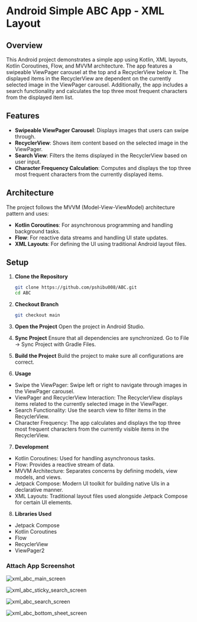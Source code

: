 # Android Simple ABC App - XML Layout

## Overview

This Android project demonstrates a simple app using Kotlin, XML layouts, Kotlin Coroutines, Flow, and MVVM architecture. The app features a swipeable ViewPager carousel at the top and a RecyclerView below it. The displayed items in the RecyclerView are dependent on the currently selected image in the ViewPager carousel. Additionally, the app includes a search functionality and calculates the top three most frequent characters from the displayed item list.

## Features

- **Swipeable ViewPager Carousel**: Displays images that users can swipe through.
- **RecyclerView**: Shows item content based on the selected image in the ViewPager.
- **Search View**: Filters the items displayed in the RecyclerView based on user input.
- **Character Frequency Calculation**: Computes and displays the top three most frequent characters from the currently displayed items.

## Architecture

The project follows the MVVM (Model-View-ViewModel) architecture pattern and uses:
- **Kotlin Coroutines**: For asynchronous programming and handling background tasks.
- **Flow**: For reactive data streams and handling UI state updates.
- **XML Layouts**: For defining the UI using traditional Android layout files.

## Setup

1. **Clone the Repository**
   ```bash
   git clone https://github.com/pshibu008/ABC.git
   cd ABC

2. **Checkout Branch**
     ```bash
     git checkout main
     
3. **Open the Project**
   Open the project in Android Studio.

4. **Sync Project**
    Ensure that all dependencies are synchronized. Go to File -> Sync Project with Gradle Files.

5. **Build the Project**
    Build the project to make sure all configurations are correct.

6. **Usage**
  - Swipe the ViewPager: Swipe left or right to navigate through images in the ViewPager carousel.
  - ViewPager and RecyclerView Interaction: The RecyclerView displays items related to the currently selected image in the ViewPager.
  - Search Functionality: Use the search view to filter items in the RecyclerView.
  - Character Frequency: The app calculates and displays the top three most frequent characters from the currently visible items in the RecyclerView.
    
7. **Development**
  - Kotlin Coroutines: Used for handling asynchronous tasks.
  - Flow: Provides a reactive stream of data.
  - MVVM Architecture: Separates concerns by defining models, view models, and views.
  - Jetpack Compose: Modern UI toolkit for building native UIs in a declarative manner.
  - XML Layouts: Traditional layout files used alongside Jetpack Compose for certain UI elements.
    
8. **Libraries Used**
  - Jetpack Compose
  - Kotlin Coroutines
  - Flow
  - RecyclerView
  - ViewPager2

### Attach App Screenshot
![xml_abc_main_screen](https://github.com/user-attachments/assets/a12b118c-7f97-4413-9c60-5b495068679b)

![xml_abc_sticky_search_screen](https://github.com/user-attachments/assets/1364b3bc-91e8-4120-b894-8850495612df)

![xml_abc_search_screen](https://github.com/user-attachments/assets/0bd1585b-2b89-4aa9-b9aa-1c5501740a1e)

![xml_abc_bottom_sheet_screen](https://github.com/user-attachments/assets/4574e056-1ecf-4ec9-9bbb-de3774cd926d)


